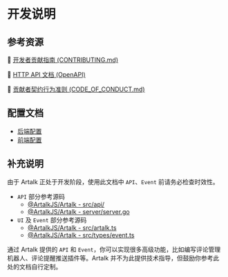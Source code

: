 # 开发说明

## 参考资源

📖 [开发者贡献指南 (CONTRIBUTING.md)](https://github.com/ArtalkJS/Artalk/blob/master/CONTRIBUTING.md)

🔬 <a href="/http-api.html" target="_blank">HTTP API 文档 (OpenAPI)</a>

🔖 [贡献者契约行为准则 (CODE_OF_CONDUCT.md)](https://github.com/ArtalkJS/Artalk/blob/master/CODE_OF_CONDUCT.md)

## 配置文档

- [后端配置](../guide/backend/config.md)
- [前端配置](../guide/frontend/config.md)

## 补充说明

由于 Artalk 正处于开发阶段，使用此文档中 `API`、`Event` 前请务必检查时效性。

- `API` 部分参考源码
  - [@ArtalkJS/Artalk - src/api/](https://github.com/ArtalkJS/Artalk/tree/master/ui/artalk/src/api)
  - [@ArtalkJS/Artalk - server/server.go](https://github.com/ArtalkJS/Artalk/blob/master/server/server.go)
- `UI` 及 `Event` 部分参考源码
  - [@ArtalkJS/Artalk - src/artalk.ts](https://github.com/ArtalkJS/Artalk/blob/master/ui/artalk/src/artalk.ts)
  - [@ArtalkJS/Artalk - src/types/event.ts](https://github.com/ArtalkJS/Artalk/blob/master/ui/artalk/src/types/event.ts)

通过 Artalk 提供的 `API` 和 `Event`，你可以实现很多高级功能，比如编写评论管理机器人、评论提醒推送插件等。Artalk 并不为此提供技术指导，但鼓励你参考此处的文档自行定制。
